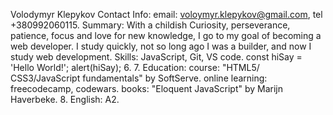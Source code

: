 Volodymyr Klepykov
Contact Info: email: voloymyr.klepykov@gmail.com, tel +380992060115.
Summary: With a childish Curiosity, perseverance, patience, focus and love for new knowledge, I go to my goal of becoming a web developer. I study quickly, not so long ago I was a builder, and now I study web development.
Skills: JavaScript, Git, VS code.
    const hiSay = 'Hello World!';
    alert(hiSay);
6. 
7.  Education: 
      course: 
        "HTML5/ CSS3/JavaScript fundamentals" by SoftServe.
      online learning: freecodecamp, codewars.
      books: "Eloquent JavaScript" by Marijn Haverbeke.
8. English: A2.
